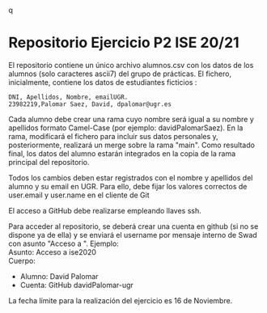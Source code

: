 q
# Repositorio Ejercicio P2 ISE 20/21
El repositorio contiene un único archivo alumnos.csv con los datos de los alumnos (solo caracteres ascii7) del grupo de prácticas. El fichero, inicialmente, contiene los datos de estudiantes ficticios :

```
DNI, Apellidos, Nombre, emailUGR.
23982219,Palomar Saez, David, dpalomar@ugr.es
```

Cada alumno debe crear una rama cuyo nombre ser&aacute; igual a su nombre y apellidos formato Camel-Case (por ejemplo: davidPalomarSaez). En la rama, modificar&aacute; el fichero para incluir sus datos personales y, posteriormente, realizar&aacute; un merge sobre la rama "main". Como resultado final, los datos del alumno estar&aacute;n integrados en la copia de la rama principal del repositorio.

Todos los cambios deben estar registrados con el nombre y apellidos del alumno y su email en UGR. Para ello, debe fijar los valores correctos de user.email y user.name en el cliente de Git  

El acceso a GitHub debe realizarse empleando llaves ssh.

Para acceder al repositorio, se deberá crear una cuenta en github (si no se dispone ya de ella) y se enviar&aacute; el username por mensaje interno de Swad con asunto "Acceso a <nombre repositorio>". Ejemplo:   
Asunto: Acceso a ise2020<br/>
Cuerpo: <br/>
* Alumno: David Palomar<br/>
* Cuenta: GitHub davidPalomar-ugr

La fecha l&iacute;mite para la realización del ejercicio es 16 de Noviembre.

